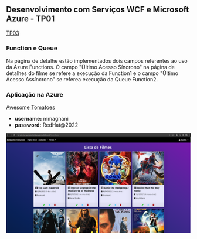 ## Desenvolvimento com Serviços WCF e Microsoft Azure - TP01

[TP03](https://lms.infnet.edu.br/moodle/mod/assign/view.php?id=276063)

### Function e Queue

Na página de detalhe estão implementados dois campos referentes ao uso da Azure Functions. O campo "Último Acesso Síncrono" na página de detalhes do filme se refere a execução da Function1 e o campo "Último Acesso Assíncrono" se referea execução da Queue Function2.

### Aplicação na Azure

[Awesome Tomatoes](https://web-mvc-awesome-tomatoes.azurewebsites.net/)

* **username:** mmagnani
* **password:** RedHat@2022

![](images/app.png)